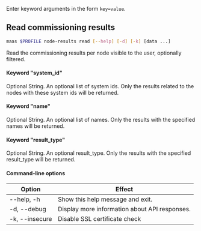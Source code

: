 Enter keyword arguments in the form `key=value`.

## Read commissioning results

```bash
maas $PROFILE node-results read [--help] [-d] [-k] [data ...] 
```

Read the commissioning results per node visible to the user, optionally filtered.

#### Keyword "system_id"
Optional String. An optional list of system ids. Only the results related to the nodes with these system ids will be returned.

#### Keyword "name"
Optional String. An optional list of names. Only the results with the specified names will be returned.

#### Keyword "result_type"
Optional String. An optional result_type. Only the results with the specified result_type will be returned.

#### Command-line options
| Option | Effect |
|-----|-----|
| --help, -h | Show this help message and exit. |
| -d, --debug | Display more information about API responses. |
| -k, --insecure | Disable SSL certificate check |
